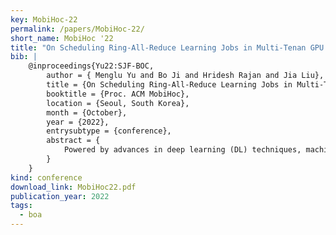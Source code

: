 ```yaml
---
key: MobiHoc-22
permalink: /papers/MobiHoc-22/
short_name: MobiHoc '22
title: "On Scheduling Ring-All-Reduce Learning Jobs in Multi-Tenan GPU Clusters with Communication Contention"
bib: |
    @inproceedings{Yu22:SJF-BOC,
        author = { Menglu Yu and Bo Ji and Hridesh Rajan and Jia Liu},
        title = {On Scheduling Ring-All-Reduce Learning Jobs in Multi-Tenan GPU Clusters with Communication Contention},  
        booktitle = {Proc. ACM MobiHoc},
        location = {Seoul, South Korea},
        month = {October},
        year = {2022},
        entrysubtype = {conference},
        abstract = {
            Powered by advances in deep learning (DL) techniques, machine learning and artificial intelligence have achieved astonishing successes. However, the rapidly growing needs for DL also led to communication- and resource-intensive distributed training jobs for large-scale DL training, which are typically deployed over GPU clusters. To sustain the ever-increasing demand for DL training, the so-called ``ring-all-reduce'' (RAR) technologies have recently emerged as a favorable computing architecture to efficiently process network communication and computation load in GPU clusters. The most salient feature of RAR is that it removes the need for dedicated parameter servers, thus alleviating the potential communication bottleneck. However, when multiple RAR-based DL training jobs are deployed over GPU clusters, communication bottlenecks could still occur due to contentions between DL training jobs.  So far, there remains a lack of theoretical understanding on how to design contention-aware resource scheduling algorithms for RAR-based DL training jobs, which motivates us to fill this gap in this work. Our main contributions are three-fold: i) We develop a new analytical model that characterizes both communication overhead related to the worker distribution of the job and communication contention related to the co-location of different jobs; ii) Based on the proposed analytical model, we formulate the problem as a non-convex integer program to minimize the makespan of all RAR-based DL training jobs. To address the unique structure in this problem that is not amenable for optimization algorithm design, we reformulate the problem into an integer linear program that enables provable approximation algorithm design called SJF-BCO (\ul{S}mallest \ul{J}ob \ul{F}irst with \ul{B}alanced \ul{C}ontention and \ul{O}verhead); and iii) We conduct extensive experiments to show the superiority of SJF-BCO over existing schedulers. Collectively, our results contribute to the state-of-the-art of distributed GPU system optimization and algorithm design.
        }
    }
kind: conference
download_link: MobiHoc22.pdf
publication_year: 2022
tags:
  - boa
---
```

